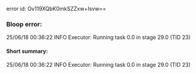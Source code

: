 error id: Ov119XQbK0mkSZZxw+Isvw==
### Bloop error:

25/06/18 00:36:22 INFO Executor: Running task 0.0 in stage 29.0 (TID 23)
#### Short summary: 

25/06/18 00:36:22 INFO Executor: Running task 0.0 in stage 29.0 (TID 23)